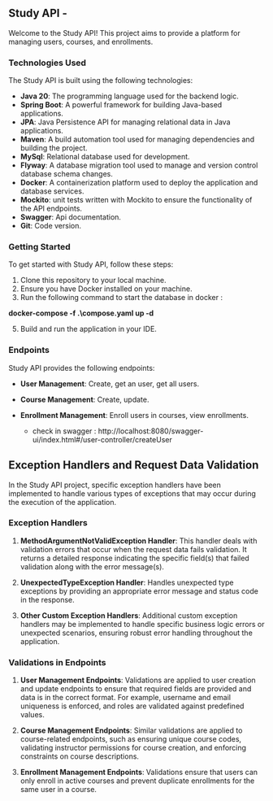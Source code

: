 ## Study API - 

Welcome to the Study API! This project aims to provide a platform for managing users, courses, and enrollments.

### Technologies Used

The Study API is built using the following technologies:

- **Java 20**: The programming language used for the backend logic.
- **Spring Boot**: A powerful framework for building Java-based applications.
- **JPA**: Java Persistence API for managing relational data in Java applications.
- **Maven**: A build automation tool used for managing dependencies and building the project.
- **MySql**: Relational database used for development.
- **Flyway**: A database migration tool used to manage and version control database schema changes.
- **Docker**: A containerization platform used to deploy the application and database services.
- **Mockito**: unit tests written with Mockito to ensure the functionality of the API endpoints.
- **Swagger**: Api documentation.
- **Git**: Code version.

### Getting Started

To get started with Study API, follow these steps:

1. Clone this repository to your local machine.
2. Ensure you have Docker installed on your machine.
3. Run the following command to start the database in docker :

**docker-compose -f .\compose.yaml up -d**

5. Build and run the application in your IDE.

### Endpoints

Study API provides the following endpoints:

- **User Management**: Create, get an user, get all users.
- **Course Management**: Create, update.
- **Enrollment Management**: Enroll users in courses, view enrollments.

  - check in swagger : http://localhost:8080/swagger-ui/index.html#/user-controller/createUser


## Exception Handlers and Request Data Validation

In the Study API project, specific exception handlers have been implemented to handle various types of exceptions that may occur during the execution of the application. 

### Exception Handlers

1. **MethodArgumentNotValidException Handler**: This handler deals with validation errors that occur when the request data fails validation. It returns a detailed response indicating the specific field(s) that failed validation along with the error message(s).

2. **UnexpectedTypeException Handler**: Handles unexpected type exceptions by providing an appropriate error message and status code in the response.

3. **Other Custom Exception Handlers**: Additional custom exception handlers may be implemented to handle specific business logic errors or unexpected scenarios, ensuring robust error handling throughout the application.

   

### Validations in Endpoints

1. **User Management Endpoints**: Validations are applied to user creation and update endpoints to ensure that required fields are provided and data is in the correct format. For example, username and email uniqueness is enforced, and roles are validated against predefined values.

2. **Course Management Endpoints**: Similar validations are applied to course-related endpoints, such as ensuring unique course codes, validating instructor permissions for course creation, and enforcing constraints on course descriptions.

3. **Enrollment Management Endpoints**: Validations ensure that users can only enroll in active courses and prevent duplicate enrollments for the same user in a course.



